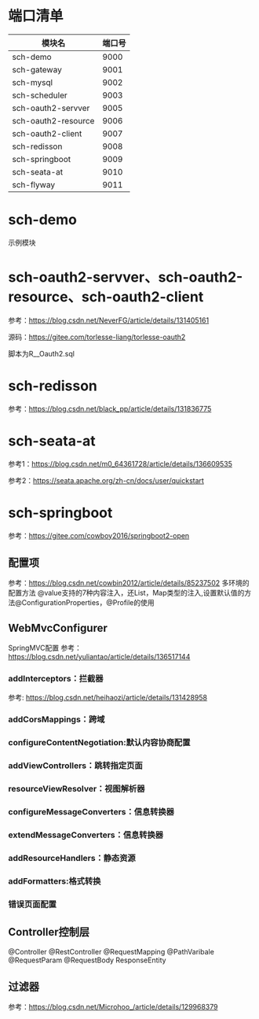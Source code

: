 # 端口清单
| 模块名                 | 端口号  |
|---------------------|------|
| sch-demo            | 9000 |
| sch-gateway         | 9001 |
| sch-mysql           | 9002 |
| sch-scheduler       | 9003 |
| sch-oauth2-servver  | 9005 |
| sch-oauth2-resource | 9006 |
| sch-oauth2-client   | 9007 |
| sch-redisson        | 9008 |
| sch-springboot      | 9009 |
| sch-seata-at        | 9010 |
| sch-flyway          | 9011 |

# sch-demo
示例模块

# sch-oauth2-servver、sch-oauth2-resource、sch-oauth2-client

参考：https://blog.csdn.net/NeverFG/article/details/131405161

源码：https://gitee.com/torlesse-liang/torlesse-oauth2

脚本为R__Oauth2.sql

# sch-redisson
参考：https://blog.csdn.net/black_pp/article/details/131836775

# sch-seata-at
参考1：https://blog.csdn.net/m0_64361728/article/details/136609535

参考2：https://seata.apache.org/zh-cn/docs/user/quickstart

# sch-springboot
参考：https://gitee.com/cowboy2016/springboot2-open

## 配置项
参考：https://blog.csdn.net/cowbin2012/article/details/85237502 
多环境的配置方法
@value支持的7种内容注入，还List，Map类型的注入,设置默认值的方法@ConfigurationProperties，@Profile的使用

## WebMvcConfigurer
SpringMVC配置
参考：https://blog.csdn.net/yuliantao/article/details/136517144 

### addInterceptors：拦截器
参考: https://blog.csdn.net/heihaozi/article/details/131428958
### addCorsMappings：跨域
### configureContentNegotiation:默认内容协商配置
### addViewControllers：跳转指定页面
### resourceViewResolver：视图解析器
### configureMessageConverters：信息转换器
### extendMessageConverters：信息转换器
### addResourceHandlers：静态资源
### addFormatters:格式转换
### 错误页面配置

## Controller控制层
@Controller
@RestController
@RequestMapping
@PathVaribale
@RequestParam
@RequestBody
ResponseEntity

## 过滤器

参考：https://blog.csdn.net/Microhoo_/article/details/129968379

